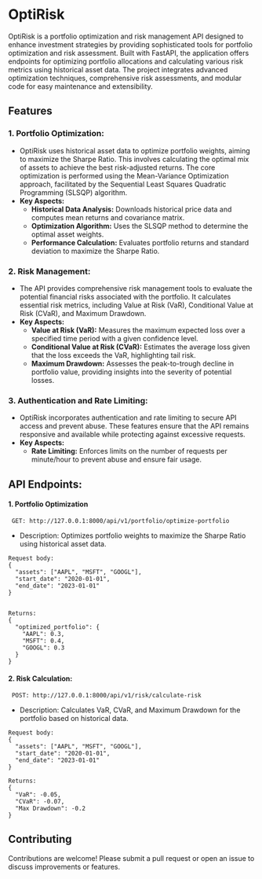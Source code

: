 
# OptiRisk

OptiRisk is a portfolio optimization and risk management API designed to enhance investment strategies by providing sophisticated tools for portfolio optimization and risk assessment. Built with FastAPI, the application offers endpoints for optimizing portfolio allocations and calculating various risk metrics using historical asset data. The project integrates advanced optimization techniques, comprehensive risk assessments, and modular code for easy maintenance and extensibility.
## Features

### 1. Portfolio Optimization:
- OptiRisk uses historical asset data to optimize portfolio weights, aiming to maximize the Sharpe Ratio. This involves calculating the optimal mix of assets to achieve the best risk-adjusted returns. The core optimization is performed using the Mean-Variance Optimization approach, facilitated by the Sequential Least Squares Quadratic Programming (SLSQP) algorithm.
- **Key Aspects:**
  - **Historical Data Analysis:** Downloads historical price data and computes mean returns and covariance matrix.
  - **Optimization Algorithm:** Uses the SLSQP method to determine the optimal asset weights.
  - **Performance Calculation:** Evaluates portfolio returns and standard deviation to maximize the Sharpe Ratio.

### 2. Risk Management:
- The API provides comprehensive risk management tools to evaluate the potential financial risks associated with the portfolio. It calculates essential risk metrics, including Value at Risk (VaR), Conditional Value at Risk (CVaR), and Maximum Drawdown.
- **Key Aspects:**
  - **Value at Risk (VaR):** Measures the maximum expected loss over a specified time period with a given confidence level.
  - **Conditional Value at Risk (CVaR):** Estimates the average loss given that the loss exceeds the VaR, highlighting tail risk.
  - **Maximum Drawdown:** Assesses the peak-to-trough decline in portfolio value, providing insights into the severity of potential losses.

### 3. Authentication and Rate Limiting:
- OptiRisk incorporates authentication and rate limiting to secure API access and prevent abuse. These features ensure that the API remains responsive and available while protecting against excessive requests.
- **Key Aspects:**
  - **Rate Limiting:** Enforces limits on the number of requests per minute/hour to prevent abuse and ensure fair usage.
  
  
  



## API Endpoints:

#### 1. Portfolio Optimization

```
 GET: http://127.0.0.1:8000/api/v1/portfolio/optimize-portfolio
```
- Description: Optimizes portfolio weights to maximize the Sharpe Ratio using historical asset data.


```
Request body:
{
  "assets": ["AAPL", "MSFT", "GOOGL"],
  "start_date": "2020-01-01",
  "end_date": "2023-01-01"
}


```

``` 
Returns:
{
  "optimized_portfolio": {
    "AAPL": 0.3,
    "MSFT": 0.4,
    "GOOGL": 0.3
  }
}

   ```

#### 2. Risk Calculation:

```
 POST: http://127.0.0.1:8000/api/v1/risk/calculate-risk
```
- Description: Calculates VaR, CVaR, and Maximum Drawdown for the portfolio based on historical data.

```
Request body:
{
  "assets": ["AAPL", "MSFT", "GOOGL"],
  "start_date": "2020-01-01",
  "end_date": "2023-01-01"
}

```
```
Returns:
{
  "VaR": -0.05,
  "CVaR": -0.07,
  "Max Drawdown": -0.2
}
```
## Contributing

Contributions are welcome! Please submit a pull request or open an issue to discuss improvements or features.

